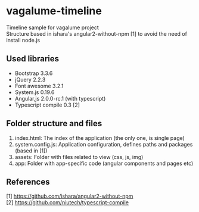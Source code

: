 # vagalume-timeline
Timeline sample for vagalume project   
Structure based in ishara's angular2-without-npm [1] to avoid the need of install node.js

## Used libraries

 - Bootstrap 3.3.6
 - jQuery 2.2.3
 - Font awesome 3.2.1
 - System.js 0.19.6
 - Angular,js 2.0.0-rc.1 (with typescript)
 - Typescript compile 0.3 [2]

## Folder structure and files

 1. index.html: The index of the application (the only one, is single page)
 2. system.config.js: Application configuration, defines paths and packages (based in [1]) 
 3. assets: Folder with files related to view (css, js, img)
 4. app: Folder with app-specific code (angular components and pages etc)

## References

[1] https://github.com/ishara/angular2-without-npm   
[2] https://github.com/niutech/typescript-compile
